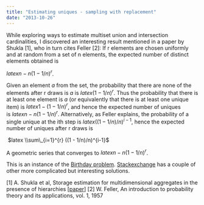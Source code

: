 ```yaml
---
title: "Estimating uniques - sampling with replacement"
date: "2013-10-26"
---
```


While exploring ways to estimate multiset union and intersection cardinalities, I discovered an interesting result mentioned in a paper by Shukla \[1\], who in turn cites Feller \[2\]: If r elements are chosen uniformly and at random from a set of n elements, the expected number of distinct elements obtained is

$latex n - n (1 - 1/n)^r$.

Given an element _a_ from the set, the probability that there are none of the elements after r draws is _a_ is $latex (1 - 1/n)^r$. Thus the probability that there is at least one element is _a_ (or equivalently that there is at least one unique item) is $latex 1 - (1 - 1/n)^r$, and hence the expected number of uniques is $latex n - n (1 - 1/n)^r$. Alternatively, as Feller explains, the probability of a single unique at the ith step is $latex ((1 - 1/n)/n)^{i-1}$, hence the expected number of uniques after r draws is

 $latex \\sum\_{i=1}^{r} ((1 - 1/n)/n)^{i-1}$

A geometric series that converges to $latex n - n (1 - 1/n)^r$.

This is an instance of the [Birthday problem](https://en.wikipedia.org/wiki/Birthday_problem). [Stackexchange](http://math.stackexchange.com/questions/72223/finding-expected-number-of-distinct-values-selected-from-a-set-of-integers) has a couple of other more complicated but interesting solutions.

\[1\] A. Shukla et al, Storage estimation for multidimensional aggregates in the presence of hierarchies \[[paper](http://citeseerx.ist.psu.edu/viewdoc/download?doi=10.1.1.45.7924&rep=rep1&type=pdf)\] \[2\] W. Feller, An introduction to probability theory and its applications, vol. 1, 1957
